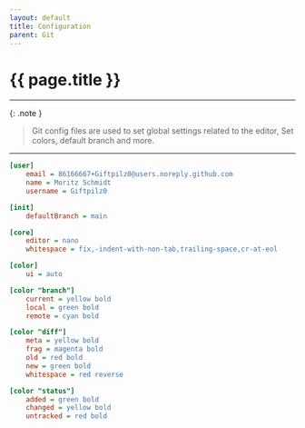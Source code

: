 ```yaml
---
layout: default
title: Configuration
parent: Git
---
```


# {{ page.title }}

______________________________________________________________________

{: .note }

> Git config files are used to set global settings related to the editor,
> Set colors, default branch and more.

______________________________________________________________________

```ini
[user]
    email = 86166667+Giftpilz0@users.noreply.github.com
    name = Moritz Schmidt
    username = Giftpilz0

[init]
    defaultBranch = main

[core]
    editor = nano
    whitespace = fix,-indent-with-non-tab,trailing-space,cr-at-eol

[color]
    ui = auto

[color "branch"]
    current = yellow bold
    local = green bold
    remote = cyan bold

[color "diff"]
    meta = yellow bold
    frag = magenta bold
    old = red bold
    new = green bold
    whitespace = red reverse

[color "status"]
    added = green bold
    changed = yellow bold
    untracked = red bold
```
